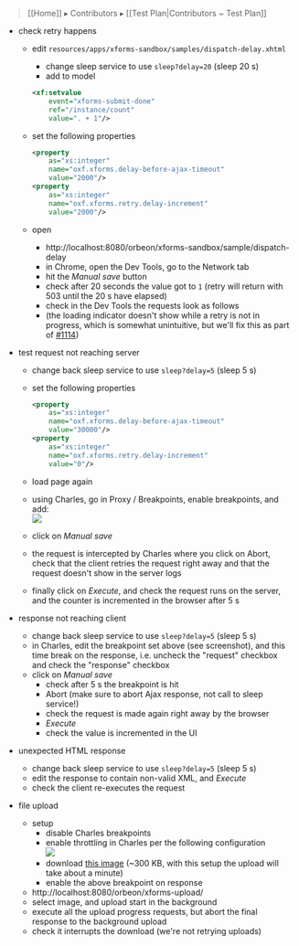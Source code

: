 > [[Home]] ▸ Contributors ▸ [[Test Plan|Contributors ~ Test Plan]]

- check retry happens
    - edit `resources/apps/xforms-sandbox/samples/dispatch-delay.xhtml`
        - change sleep service to use `sleep?delay=20` (sleep 20 s)
        - add to model
        ```xml
        <xf:setvalue
            event="xforms-submit-done"
            ref="/instance/count"
            value=". + 1"/>
        ```
    - set the following properties

        ```xml
        <property
            as="xs:integer"
            name="oxf.xforms.delay-before-ajax-timeout"
            value="2000"/>
        <property
            as="xs:integer"
            name="oxf.xforms.retry.delay-increment"    
            value="2000"/>
        ```
    - open 
        - http://localhost:8080/orbeon/xforms-sandbox/sample/dispatch-delay
        - in Chrome, open the Dev Tools, go to the Network tab
        - hit the *Manual save* button
        - check after 20 seconds the value got to `1` (retry will return with 503 until the 20 s have elapsed)
        - check in the Dev Tools the requests look as follows
        - (the loading indicator doesn't show while a retry is not in progress, which is somewhat unintuitive, but we'll fix this as part of [#1114][2])
- test request not reaching server
    - change back  sleep service to use `sleep?delay=5` (sleep 5 s)
    - set the following properties

        ```xml
        <property
            as="xs:integer"
            name="oxf.xforms.delay-before-ajax-timeout"
            value="30000"/>
        <property
            as="xs:integer"
            name="oxf.xforms.retry.delay-increment"
            value="0"/>
        ```
    - load page again
    - using Charles, go in Proxy / Breakpoints, enable breakpoints, and add:  
      ![][3]
    - click on *Manual save*
    - the request is intercepted by Charles where you click on Abort, check that the client retries the request right away and that the request doesn't show in the server logs

    - finally click on *Execute*, and check the request runs on the server, and the counter is incremented in the browser after 5 s

- response not reaching client
    - change back  sleep service to use `sleep?delay=5` (sleep 5 s)
    - in Charles, edit the breakpoint set above (see screenshot), and this time break on the response, i.e. uncheck the "request" checkbox and check the "response" checkbox
    - click on *Manual save*
      - check after 5 s the breakpoint is hit
      - Abort (make sure to abort Ajax response, not call to sleep service!)
      - check the request is made again right away by the browser
      - *Execute*
      - check the value is incremented in the UI
- unexpected HTML response
    - change back  sleep service to use `sleep?delay=5` (sleep 5 s)
    - edit the response to contain non-valid XML, and *Execute*
    - check the client re-executes the request
- file upload
    - setup
        - disable Charles breakpoints
        - enable throttling in Charles per the following configuration  
          ![][4]
        - download [this image][5] (~300 KB, with this setup the upload will take about a minute)
        - enable the above breakpoint on response
    - http://localhost:8080/orbeon/xforms-upload/
    - select image, and upload start in the background
    - execute all the upload progress requests, but abort the final response to the background upload
    - check it interrupts the download (we're not retrying uploads)

[1]: ./images/test-chrome-timeline.png
[2]: https://github.com/orbeon/orbeon-forms/issues/1114
[3]: ./images/test-charles-request.png
[4]: ./images/test-charles-throttling.png
[5]: http://placekitten.com/g/2000/2000